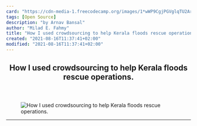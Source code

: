 ```yaml
---
card: "https://cdn-media-1.freecodecamp.org/images/1*wWP9CgjPGVglqTU2Arh3Tw.jpeg"
tags: [Open Source]
description: "by Arnav Bansal"
author: "Milad E. Fahmy"
title: "How I used crowdsourcing to help Kerala floods rescue operations."
created: "2021-08-16T11:37:41+02:00"
modified: "2021-08-16T11:37:41+02:00"
---
```

<div class="site-wrapper">
<main id="site-main" class="site-main outer">
<div class="inner">
<article class="post-full post tag-open-source tag-crowdsourcing tag-disaster-response tag-technology tag-programming ">
<header class="post-full-header">
<h1 class="post-full-title">How I used crowdsourcing to help Kerala floods rescue operations.</h1>
</header>
<figure class="post-full-image">
<picture>
<source media="(max-width: 700px)" sizes="1px" srcset="data:image/gif;base64,R0lGODlhAQABAIAAAAAAAP///yH5BAEAAAAALAAAAAABAAEAAAIBRAA7 1w">
<source media="(min-width: 701px)" sizes="(max-width: 800px) 400px,
(max-width: 1170px) 700px,
1400px" srcset="https://cdn-media-1.freecodecamp.org/images/1*wWP9CgjPGVglqTU2Arh3Tw.jpeg 300w,
https://cdn-media-1.freecodecamp.org/images/1*wWP9CgjPGVglqTU2Arh3Tw.jpeg 600w,
https://cdn-media-1.freecodecamp.org/images/1*wWP9CgjPGVglqTU2Arh3Tw.jpeg 1000w,
https://cdn-media-1.freecodecamp.org/images/1*wWP9CgjPGVglqTU2Arh3Tw.jpeg 2000w">
<img onerror="this.style.display='none'" src="https://cdn-media-1.freecodecamp.org/images/1*wWP9CgjPGVglqTU2Arh3Tw.jpeg" alt="How I used crowdsourcing to help Kerala floods rescue operations.">
</picture>
</figure>
<section class="post-full-content">
<div class="post-content medium-migrated-article">
</div>
<hr>
</section>
</article>
</div>
</main>
</div>
<!-- Google Tag Manager (noscript) -->
<!-- End Google Tag Manager (noscript) -->
